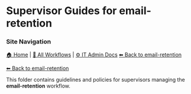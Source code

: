 # Supervisor Guides for email-retention

### Site Navigation
[🏠 Home](../../../README.md) | [📂 All Workflows](../../../users/users.md) | [⚙ IT Admin Docs](../../../it-admins/README.md)
[⬅ Back to email-retention](../README.md)

[⬅ Back to email-retention](../README.md)

This folder contains guidelines and policies for supervisors managing the **email-retention** workflow.